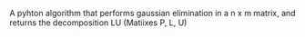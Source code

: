 A pyhton algorithm that performs gaussian elimination in a n x m matrix, and returns the decomposition LU (Matiixes P, L, U)

